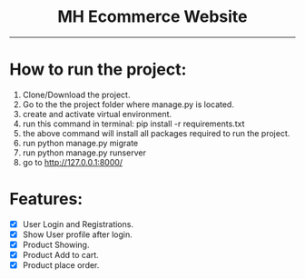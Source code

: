 <center>
<h1>MH Ecommerce Website</h1>
<hr>
</center>

# How to run the project:
1. Clone/Download the project.
2. Go to the the project folder where manage.py is located.
3. create and activate virtual environment.
4. run this command in terminal: pip install -r requirements.txt
5. the above command will install all packages required to run the project.
6. run python manage.py migrate
7. run python manage.py runserver
8. go to http://127.0.0.1:8000/

# Features:

- [x] User Login and Registrations.
- [x] Show User profile after login.
- [x] Product Showing.
- [x] Product Add to cart.
- [x] Product place order.

